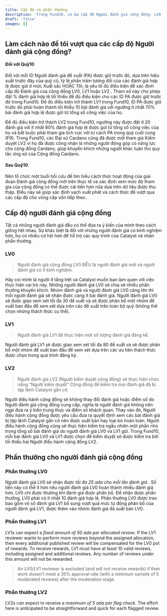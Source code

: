 ```yaml
---
title: Cấp độ và phần thưởng
description: 'Trong Fund10, có ba cấp độ Người đánh giá cộng đồng: LV0, LV1 và LV2.'
draft: 'false'
images: []
---
```


## Làm cách nào để tôi vượt qua các cấp độ Người đánh giá cộng đồng?

#### Đối với Quỹ10

Đối với mỗi ID Người đánh giá đề xuất (PA) được giữ trước đó, dựa trên hiệu suất trước đây của quỹ cũ, tỷ lệ phần trăm tương đối của các đánh giá hợp lệ được gửi ở mức Xuất sắc HOẶC Tốt, là yếu tố đủ điều kiện để xác định cấp độ Đánh giá của cộng đồng LV0, LV1 hoặc LV2 . Tham số này cho phép đặt % đánh giá hợp lệ tối thiểu để đủ điều kiện cho các ID PA được giữ trước đó trong Fund10. Để đủ điều kiện trở thành LV1 trong Fund10, ID PA được giữ trước đó phải hoàn thành tối thiểu 10 bài đánh giá với ngưỡng ít nhất 70% bài đánh giá hợp lệ được gửi từ tổng số công việc của họ.

Để đủ điều kiện trở thành LV2 trong Fund10, ngưỡng này được đặt ở 20 đánh giá với ít nhất 80% đánh giá hợp lệ được gửi từ tổng số công việc của họ và bắt buộc phải tham gia tích cực với tư cách PA trong quỹ cuối cùng (F9). Trong Fund10, các Đại sứ Cardano cũng đã được mời tham gia Kiểm duyệt LV2 vì họ đã được công nhận là những người đóng góp có năng lực cho cộng đồng Cardano, giúp khuyến khích những người khác tuân thủ quy tắc ứng xử của Cộng đồng Cardano.

#### Sau Quỹ10

Nên tổ chức một buổi hồi cứu để tìm hiểu cách thức hoạt động của giai đoạn Đánh giá cộng đồng mới trên thực tế và xác định xem mức độ tham gia của cộng đồng có thể được cải tiến hơn nữa dựa trên dữ liệu được thu thập. Điều này sẽ giúp xác định vạch xuất phát và cách thức để vượt qua các cấp độ cho vòng cấp vốn tiếp theo.

## Cấp độ người đánh giá cộng đồng

Tất cả những người đánh giá đều có thể đưa ra ý kiến ​​của mình theo cách giống hệt nhau. Sự khác biệt là đối với những người đánh giá có kinh nghiệm hơn, họ có nhiều cơ hội hơn để hỗ trợ các quy trình của Catalyst và nhận phần thưởng.

### LV0

> Người đánh giá cộng đồng LV0 ĐỀU là người đánh giá mới và người đánh giá có ít kinh nghiệm.

Hãy coi mình là người ở tầng trệt và Catalyst muốn bạn làm quen với việc thực hiện vai trò này. Những người đánh giá LV0 sẽ chia sẻ nhiều phần thưởng khuyến khích. Nhóm đánh giá và người đánh giá LV0 càng lớn thì mỗi người đánh giá sẽ nhận được càng ít bài đánh giá. Người đánh giá LV0 sẽ được giao xem xét tối đa 30 đề xuất và sẽ được phân bổ một nhóm đề xuất ban đầu để xem xét dựa trên các đề xuất trên toàn bộ quỹ (không thể chọn những thách thức cụ thể).

### LV1

> Người đánh giá LV1 đã thực hiện một số lượng đánh giá đáng kể.

Người đánh giá LV1 sẽ được giao xem xét tối đa 80 đề xuất và sẽ được phân bổ một nhóm đề xuất ban đầu để xem xét dựa trên các ưu tiên thách thức được chọn trong quá trình đăng ký.

### LV2

> Người đánh giá LV2 (Người kiểm duyệt cộng đồng) sẽ thực hiện chức năng “Người kiểm duyệt” Cộng đồng để kiểm tra mọi đánh giá đã bị tập lệnh Catalyst gắn cờ.

Người điều hành cộng đồng sẽ không thay đổi đánh giá hoặc điểm số do Người đánh giá cộng đồng cung cấp, nghĩa là người đánh giá không nên ngại đưa ra ý kiến ​​trung thực và điểm số khách quan. Thay vào đó, Người điều hành cộng đồng được yêu cầu đưa ra quyết định xem các bài đánh giá bị tập lệnh Catalyst gắn cờ nên được xuất bản hay loại bỏ hoàn toàn. Người điều hành cộng đồng cũng sẽ thực hiện kiểm tra ngẫu nhiên một phần nhỏ trong tổng số bài đánh giá do người đánh giá LV0 và LV1 gửi. Trong Fund10, mỗi bài đánh giá LV0 và LV1 được chọn để kiểm duyệt sẽ được kiểm tra bởi tối thiểu hai Người điều hành cộng đồng LV2.

## Phần thưởng cho người đánh giá cộng đồng

### Phần thưởng LV0

Người đánh giá LV0 sẽ nhận được *tối đa 25 ada cho mỗi lần đánh giá* . Số tiền này có thể ít hơn nếu người đánh giá LV0 hoàn thành nhiều đánh giá hơn. LV0 chỉ được thưởng khi đánh giá được phân bổ. Để nhận được phần thưởng, LV0 phải có ít nhất 10 đánh giá hợp lệ. Phần thưởng LV0 được trao bao gồm vô số đánh giá LV1 bổ sung vượt quá mức tự động phân bổ của người đánh giá LV1, được thêm vào nhóm đánh giá đã xuất bản LV0.

### Phần thưởng LV1

LV1s can expect a *fixed amount of 50 ada per allocated review*. If the LV1 reviewer wants to perform more reviews beyond the assigned allocation, then every additional published review will be compensated for the LV0 pot of rewards. To receive rewards, LV1 must have at least 10 valid reviews, including assigned and additional reviews. Any number of reviews under this amount will not be rewarded.

> An LV0/LV1 reviewer is excluded (and will not receive rewards) if their work doesn't meet a 35% approval rate (with a minimum sample of 5 moderated reviews) after the moderation stage.

### Phần thưởng LV2

LV2s can expect to receive a *maximum of 5 ada per flag check*. The effort here is anticipated to be straightforward and quick for each flagged review.
